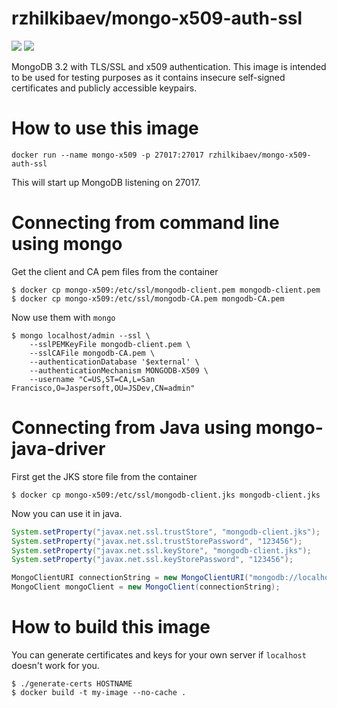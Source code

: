 # rzhilkibaev/mongo-x509-auth-ssl
[![](http://dockeri.co/image/rzhilkibaev/mongo-x509-auth-ssl)](https://registry.hub.docker.com/u/rzhilkibaev/mongo-x509-auth-ssl/) [![](https://badge.imagelayers.io/rzhilkibaev/mongo-x509-auth-ssl:latest.svg)](https://imagelayers.io/?images=rzhilkibaev/mongo-x509-auth-ssl:latest 'Get your own badge on imagelayers.io')

MongoDB 3.2 with TLS/SSL and x509 authentication.
This image is intended to be used for testing purposes as it contains insecure self-signed certificates and publicly accessible keypairs.

# How to use this image

    docker run --name mongo-x509 -p 27017:27017 rzhilkibaev/mongo-x509-auth-ssl
This will start up MongoDB listening on 27017.

# Connecting from command line using mongo

Get the client and CA pem files from the container

    $ docker cp mongo-x509:/etc/ssl/mongodb-client.pem mongodb-client.pem
    $ docker cp mongo-x509:/etc/ssl/mongodb-CA.pem mongodb-CA.pem
    
Now use them with `mongo`
    
    $ mongo localhost/admin --ssl \
        --sslPEMKeyFile mongodb-client.pem \
        --sslCAFile mongodb-CA.pem \
        --authenticationDatabase '$external' \
        --authenticationMechanism MONGODB-X509 \
        --username "C=US,ST=CA,L=San Francisco,O=Jaspersoft,OU=JSDev,CN=admin"
        
# Connecting from Java using mongo-java-driver

First get the JKS store file from the container

    $ docker cp mongo-x509:/etc/ssl/mongodb-client.jks mongodb-client.jks
Now you can use it in java. 
```java
System.setProperty("javax.net.ssl.trustStore", "mongodb-client.jks");
System.setProperty("javax.net.ssl.trustStorePassword", "123456");
System.setProperty("javax.net.ssl.keyStore", "mongodb-client.jks");
System.setProperty("javax.net.ssl.keyStorePassword", "123456");

MongoClientURI connectionString = new MongoClientURI("mongodb://localhost:27017/admin?authMechanism=MONGODB-X509&ssl=true");
MongoClient mongoClient = new MongoClient(connectionString);
```

# How to build this image

You can generate certificates and keys for your own server if `localhost` doesn't work for you.

    $ ./generate-certs HOSTNAME
    $ docker build -t my-image --no-cache .
